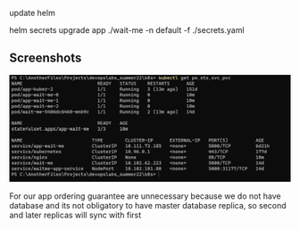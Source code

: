 update helm

helm secrets upgrade app ./wait-me -n default -f ./secrets.yaml

## Screenshots
![with_stateful](13_with_stateful.png)


For our app ordering guarantee are unnecessary because we do not have database and its not obligatory to have master database replica, so second and later replicas will sync with first